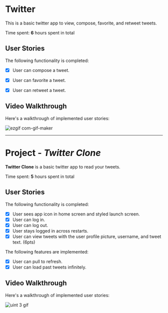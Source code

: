 # Twitter 

This is a basic twitter app to view, compose, favorite, and retweet tweets.

Time spent: **6** hours spent in total

## User Stories

The following functionality is completed:

- [x] User can compose a tweet. 
- [x] User can favorite a tweet. 
- [x] User can retweet a tweet. 


## Video Walkthrough

Here's a walkthrough of implemented user stories:

![ezgif com-gif-maker](https://user-images.githubusercontent.com/87499194/193155658-32e9a365-3901-4818-a605-231334fea8c2.gif)


---------------------

# Project - *Twitter Clone*

**Twitter Clone** is a basic twitter app to read your tweets.

Time spent: **5** hours spent in total

## User Stories

The following functionality is completed:

- [x] User sees app icon in home screen and styled launch screen. 
- [x] User can log in. 
- [x] User can log out. 
- [x] User stays logged in across restarts. 
- [x] User can view tweets with the user profile picture, username, and tweet text. (6pts)

The following features are implemented:

- [x] User can pull to refresh. 
- [x] User can load past tweets infinitely. 

## Video Walkthrough

Here's a walkthrough of implemented user stories:



![uint 3 gif](https://user-images.githubusercontent.com/87499194/190921307-4b4c552b-8c58-457f-b5f1-49cb607c944e.gif)

